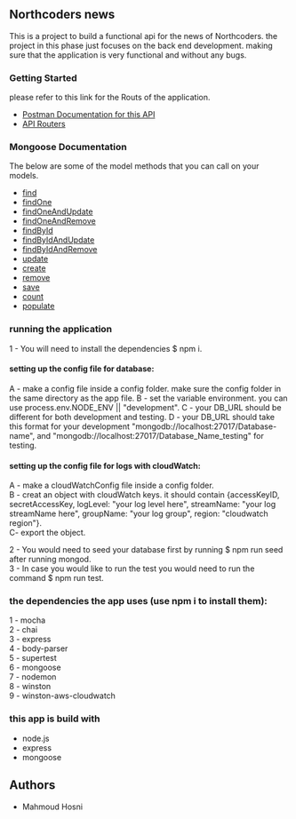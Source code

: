 ## Northcoders news

This is a project to build a functional api for the news of Northcoders. the project in this phase just focuses on the back end development. making sure that the application is very functional and without any bugs.

### Getting Started

please refer to this link for the Routs of the application.
- [Postman Documentation for this API](https://documenter.getpostman.com/view/6469751/RztfxCoZ)
- [API Routers](https://quiet-thicket-37970.herokuapp.com/)

### Mongoose Documentation

The below are some of the model methods that you can call on your models.

- [find](http://mongoosejs.com/docs/api.html#model_Model.find)
- [findOne](http://mongoosejs.com/docs/api.html#model_Model.findOne)
- [findOneAndUpdate](http://mongoosejs.com/docs/api.html#model_Model.findOneAndUpdate)
- [findOneAndRemove](http://mongoosejs.com/docs/api.html#model_Model.findOneAndRemove)
- [findById](http://mongoosejs.com/docs/api.html#model_Model.findById)
- [findByIdAndUpdate](http://mongoosejs.com/docs/api.html#model_Model.findByIdAndUpdate)
- [findByIdAndRemove](http://mongoosejs.com/docs/api.html#model_Model.findByIdAndRemove)
- [update](http://mongoosejs.com/docs/api.html#model_Model.update)
- [create](https://mongoosejs.com/docs/api.html#model_Model.create)
- [remove](http://mongoosejs.com/docs/api.html#model_Model-remove)
- [save](http://mongoosejs.com/docs/api.html#model_Model-save)
- [count](http://mongoosejs.com/docs/api.html#model_Model.count)
- [populate](https://mongoosejs.com/docs/api.html#model_Model.populate)

### running the application

1 - You will need to install the dependencies $ npm i.

#### setting up the config file for database:
A - make a config file inside a config folder. make sure the config folder in the same directory as the app file.
B - set the variable environment. you can use process.env.NODE_ENV || "development".
C - your DB_URL should be different for both development and testing.
D - your DB_URL should take this format for your development "mongodb://localhost:27017/Database-name", and "mongodb://localhost:27017/Database_Name_testing" for testing.

#### setting up the config file for logs with cloudWatch:
A - make a cloudWatchConfig file inside a config folder.<br />
B - creat an object with cloudWatch keys. it should contain 
{accessKeyID,
  secretAccessKey,
  logLevel: "your log level here",
  streamName: "your log streamName here",
  groupName: "your log group",
  region: "cloudwatch region"}.<br />
C- export the object.<br />

2 - You would need to seed your database first by running $ npm run seed after running mongod.<br />
3 - In case you would like to run the test you would need to run the command $ npm run test.<br />

### the dependencies the app uses (use npm i to install them):

1 - mocha <br />
2 - chai <br />
3 - express <br />
4 - body-parser <br />
5 - supertest <br />
6 - mongoose <br />
7 - nodemon <br />
8 - winston <br />
9 - winston-aws-cloudwatch <br />

### this app is build with

- node.js <br />
- express <br />
- mongoose <br />

## Authors

- Mahmoud Hosni
